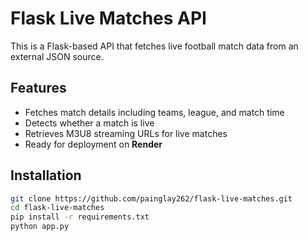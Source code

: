 # Flask Live Matches API

This is a Flask-based API that fetches live football match data from an external JSON source.

## Features
- Fetches match details including teams, league, and match time
- Detects whether a match is live
- Retrieves M3U8 streaming URLs for live matches
- Ready for deployment on **Render**

## Installation
```sh
git clone https://github.com/painglay262/flask-live-matches.git
cd flask-live-matches
pip install -r requirements.txt
python app.py